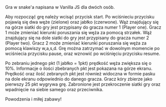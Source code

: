 Gra w snake'a napisana w Vanilla JS dla dwóch osób.

Aby rozpocząć grę należy wcisąć przycisk start.
Po wciśnieciu przycisku pojawią się dwa węże (zielone) oraz jabłko (czerwone).
Wąż znajdujący się na górze siatki do gry jest przypisany do gracza numer 1 (Player one). Gracz 1 może zmieniać kierunki poruszania się węża za pomocą strzałek.
Wąż znajdujący się na dole siatki do gry jest przypisany do gracza numer 2 (Player two). Gracz 2 może zmieniać kierunki poruszania się węża za pomocą klawiszy w,a,s,d.
Grę można zatrzymać w dowolnym momencie po wciśniecia przycisku pause, oraz wznowić po wciśnięciu przycisku resume.


Po zebraniu jednego pkt (1 jabłko = 1pkt) prędkość węża zwiększa się o 10%. Informacje o ilości zbebranych pkt jest pokazana na górze ekranu. Prędkość oraz ilość zebranych pkt jest również widoczna w formie pasku na dole ekranu odpowiednio do danego gracza.
Gracz kóry zbierze jako pierwszy 25 pkt wygrywa grę.
Zabronione jest przekroczenie siatki gry oraz wpadnięcie na siebie samego oraz przeciwnika.


Powodzenia i miłej zabawy!

